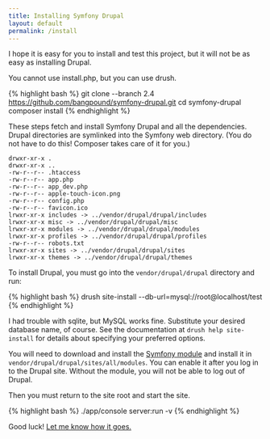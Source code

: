 ```yaml
---
title: Installing Symfony Drupal
layout: default
permalink: /install
---
```


I hope it is easy for you to install and test this project, but it will not be as easy as installing Drupal.

You cannot use install.php, but you can use drush.

{% highlight bash %}
git clone --branch 2.4 https://github.com/bangpound/symfony-drupal.git
cd symfony-drupal
composer install
{% endhighlight %}

These steps fetch and install Symfony Drupal and all the dependencies. Drupal directories are symlinked into the Symfony web directory. (You do not have to do this! Composer takes care of it for you.)

    drwxr-xr-x .
    drwxr-xr-x ..
    -rw-r--r-- .htaccess
    -rw-r--r-- app.php
    -rw-r--r-- app_dev.php
    -rw-r--r-- apple-touch-icon.png
    -rw-r--r-- config.php
    -rw-r--r-- favicon.ico
    lrwxr-xr-x includes -> ../vendor/drupal/drupal/includes
    lrwxr-xr-x misc -> ../vendor/drupal/drupal/misc
    lrwxr-xr-x modules -> ../vendor/drupal/drupal/modules
    lrwxr-xr-x profiles -> ../vendor/drupal/drupal/profiles
    -rw-r--r-- robots.txt
    lrwxr-xr-x sites -> ../vendor/drupal/drupal/sites
    lrwxr-xr-x themes -> ../vendor/drupal/drupal/themes

To install Drupal, you must go into the `vendor/drupal/drupal` directory and run:

{% highlight bash %}
drush site-install --db-url=mysql://root@localhost/test
{% endhighlight %}

I had trouble with sqlite, but MySQL works fine. Substitute your desired database name, of course. See the documentation at `drush help site-install` for details about specifying your preferred options.

You will need to download and install the [Symfony module](https://github.com/bangpound/symfony-module) and install it in `vendor/drupal/drupal/sites/all/modules`. You can enable it after you log in to the Drupal site. Without the module, you will not be able to log out of Drupal.

Then you must return to the site root and start the site.

{% highlight bash %}
./app/console server:run -v
{% endhighlight %}

Good luck! [Let me know how it goes.](https://github.com/bangpound/symfony-drupal/issues)
